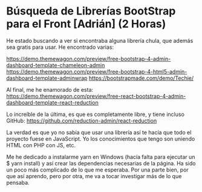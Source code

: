 # Búsqueda de Librerías BootStrap para el Front [Adrián] (2 Horas)

He estado buscando a ver si encontraba alguna librería chula, que además sea gratis para usar. He encontrado varias:

https://demo.themewagon.com/preview/free-bootstrap-4-admin-dashboard-template-chameleon-admin
https://demo.themewagon.com/preview/free-bootstrap-4-html5-admin-dashboard-template-adminwrap
https://bootstrapmade.com/demo/Techie/

Al final, me he enamorado de esta: https://demo.themewagon.com/preview/free-react-bootstrap-4-admin-dashboard-template-react-reduction

Lo increíble de la última, es que es completamente libre, y tiene incluso GitHub: https://github.com/reduction-admin/react-reduction

La verdad es que yo no sabía que usar una librería así te hacía que todo el proyecto fuese en JavaScript. Yo los conocimientos que tengo
son uniendo HTML con PHP con JS, etc.

Me he dedicado a instalarme yarn en Windows (hacía falta para ejecutar un $ yarn install) y así crear las dependencias necesarias de la 
página. Ha sido un poco más complicado de lo que me esperaba. Por una parte bien, por que así aprendo, pero por otra, me va a tocar
investigar más de lo que pensaba.
